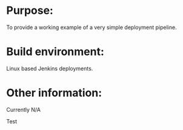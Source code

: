 # Purpose:

To provide a working example of a very simple deployment pipeline.

# Build environment: 

Linux based Jenkins deployments.

# Other information:

Currently N/A

Test

